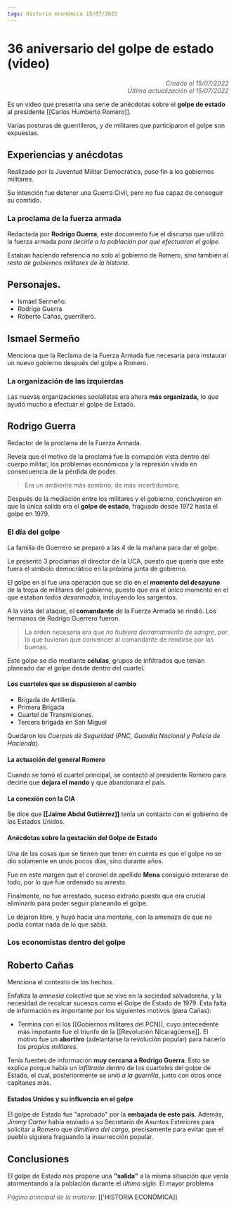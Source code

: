 ```yaml
---
tags: Historia económica 15/07/2022
---
```


# 36 aniversario del golpe de estado (video)
<div style="text-align: right; opacity: 0.7; font-style: italic;">Creado el 15/07/2022</div>
<div style="text-align: right; opacity: 0.7; font-style: italic;">Última actualización el 15/07/2022</div>

Es un video que presenta una serie de anécdotas sobre el **golpe de estado** al presidente [[Carlos Humberto Romero]].

Varias posturas de guerrilleros, y de militares que participaron el golpe son expuestas.

## Experiencias y anécdotas

Realizado por la Juventud Militar Democrática, puso fin a los gobiernos militares.

Su intención fue detener una Guerra Civil, pero no fue capaz de conseguir su comtido.

### La proclama de la fuerza armada

Redactada por **Rodrigo Guerra**, este documento fue el discurso que utilizó la fuerza armada *para decirle a la población por qué efectuaron el golpe.*

Estaban haciendo referencia no solo al gobierno de Romero, sino también al *resto de gobiernos militares de la historia*.

## Personajes.

- Ismael Sermeño.
- Rodrigo Guerra
- Roberto Cañas, guerrillero.

## Ismael Sermeño

Menciona que la Reclama de la Fuerza Armada fue necesaria para instaurar un nuevo gobierno después del golpe a Romero.

### La organización de las izquierdas

Las nuevas organizaciones socialistas era ahora **más organizada,** lo que ayudó mucho a efectuar el golpe de Estado.

## Rodrigo Guerra

Redactor de la proclama de la Fuerza Armada.

Revela que el motivo de la proclama fue la corrupción vista dentro del cuerpo militar, los problemas económicos y la represión vivida en consecuencia de la pérdida de poder.

> Era un ambiente más sombrío; de más incertidumbre.

Después de la mediación entre los militares y el gobierno, concluyeron en que la única salida era el **golpe de estado**, fraguado desde 1972 hasta el golpe en 1979.

### El día del golpe

La familia de Guerrero se preparó a las 4 de la mañana para dar el golpe.

Le presentó 3 proclamas al director de la UCA, puesto que quería que este fuera el símbolo democrático en la próxima junta de gobierno.

El golpe en sí fue una operación que se dio en el **momento del desayuno** de la tropa de militares del gobierno, puesto que era el único momento en el que estaban *todos desarmados*, incluyendo los sargentos.

A la vista del ataque, el **comandante** de la Fuerza Armada se rindió.  Los hermanos de Rodrigo Guerrero fueron.

> La orden necesaria era que *no hubiera derramamiento de sangre*, por lo que tuvieron que convencer al comandante de rendirse por las buenas.

Este golpe se dio mediante **células**, grupos de infiltrados que tenían planeado dar el golpe desde dentro del cuartel.

#### Los cuarteles que se dispusieron al cambio

- Brigada de Artillería.
- Primera Brigada
- Cuartel de Transmisiones.
- Tercera brigada en San Miguel

Quedaron los *Cuerpos de Seguridad (PNC, Guardia Nacional y Policía de Hacienda).*

#### La actuación del general Romero

Cuando se tomó el cuartel principal, se contactó al presidente Romero para decirle que **dejara el mando** y que abandonara el país.

#### La conexión con la CIA

Se dice que **[[Jaime Abdul Gutiérrez]]** tenía un contacto con el gobierno de los Estados Unidos.

#### Anécdotas sobre la gestación del Golpe de Estado

Una de las cosas que se tienen que tener en cuenta es que el golpe no se dio solamente en unos pocos días, sino durante años.

Fue en este margen que el coronel de apellido **Mena** consiguió enterarse de todo, por lo que fue ordenado su arresto.

Finalmente, no fue arrestado, suceso extraño puesto que era crucial eliminarlo para poder seguir planeando el golpe.

Lo dejaron libre, y huyó hacia una montaña, con la amenaza de que no podía contar nada de lo que sabía.

### Los economistas dentro del golpe



## Roberto Cañas

Menciona el contexto de los hechos.

Enfatiza la *amnesia colectiva* que se vive en la sociedad salvadoreña, y la necesidad de recalcar sucesos como el Golpe de Estado de 1979. Esta falta de información es importante por los siguientes motivos (para Cañas):

- Termina con el los [[Gobiernos militares del PCN]], cuyo antecedente más impotante fue el triunfo de la [[Revolución Nicaragüense]]. El motivo fue un **abortivo** (adelantarse la revolución popular) para hacerlo los *propios militares.*

Tenía fuentes de información **muy cercana a Rodrigo Guerra**. Esto se explica porque había un *infiltrado* dentro de los cuarteles del golpe de Estado, el cual, posteriormente se *unió a la guerrilla*, junto con otros once capitanes más.

#### Estados Unidos y su influencia en el golpe

El golpe de Estado fue "aprobado" por la **embajada de este país**. Además, *Jimmy Carter* había enviado a su Secretario de Asuntos Exteriores para solicitar a Romero que *dimitiera del cargo*, precisamente para evitar que el pueblo siguiera fraguando la insurrección popular.

## Conclusiones

El golpe de Estado nos propone una **"salida"** a la misma situación que venía atormentando a la población durante el *último siglo*. El mayor problema 

<span style="opacity: 0.7; font-style: italic;">Página principal de la materia:</span> [['HISTORIA ECONÓMICA]]
